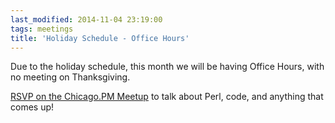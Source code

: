 ```yaml
---
last_modified: 2014-11-04 23:19:00
tags: meetings
title: 'Holiday Schedule - Office Hours'
---
```

Due to the holiday schedule, this month we will be having Office Hours, with no meeting on Thanksgiving.

[RSVP on the Chicago.PM Meetup](http://www.meetup.com/ChicagoPM/events/216964242/) to talk about Perl, code, and anything that comes up!
